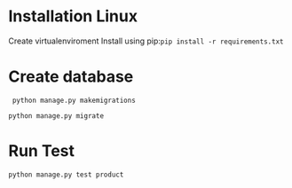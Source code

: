 # Installation Linux
Create virtualenviroment
Install using pip:`pip install -r requirements.txt`

# Create database
` python manage.py makemigrations`

` python manage.py migrate  `

# Run Test
`python manage.py test product`
